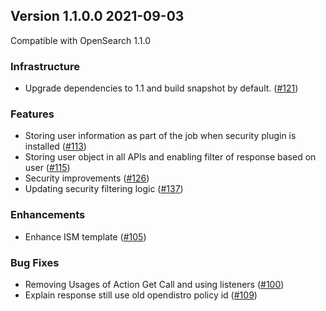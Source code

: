 ## Version 1.1.0.0 2021-09-03

Compatible with OpenSearch 1.1.0

### Infrastructure

* Upgrade dependencies to 1.1 and build snapshot by default. ([#121](https://github.com/opensearch-project/index-management/pull/121))

### Features

* Storing user information as part of the job when security plugin is installed ([#113](https://github.com/opensearch-project/index-management/pull/113))
* Storing user object in all APIs and enabling filter of response based on user ([#115](https://github.com/opensearch-project/index-management/pull/115))
* Security improvements ([#126](https://github.com/opensearch-project/index-management/pull/126))
* Updating security filtering logic ([#137](https://github.com/opensearch-project/index-management/pull/137))

### Enhancements

* Enhance ISM template ([#105](https://github.com/opensearch-project/index-management/pull/105))

### Bug Fixes

* Removing Usages of Action Get Call and using listeners ([#100](https://github.com/opensearch-project/index-management/pull/100))
* Explain response still use old opendistro policy id ([#109](https://github.com/opensearch-project/index-management/pull/109))
